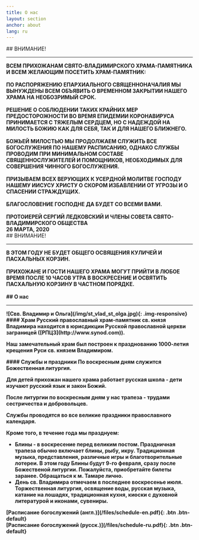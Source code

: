```yaml
---
title: О нас
layout: section
anchor: about
lang: ru
---
```

<div class="section-title center" markdown="1">
## ВНИМАНИЕ!

-----
</div>

<div class="row">
<div class="col-md-10 offset-md-2 text-left" markdown="1"><b>
  ВСЕМ ПРИХОЖАНАМ СВЯТО-ВЛАДИМИРСКОГО ХРАМА-ПАМЯТНИКА И ВСЕМ ЖЕЛАЮЩИМ ПОСЕТИТЬ ХРАМ-ПАМЯТНИК:
<br><br>
ПО РАСПОРЯЖЕНИЮ  ЕПАРХИАЛЬНОГО СВЯЩЕННОНАЧАЛИЯ МЫ ВЫНУЖДЕНЫ ВСЕМ ОБЪЯВИТЬ О ВРЕМЕННОМ ЗАКРЫТИИ НАШЕГО ХРАМА НА НЕОБОЗРИМЫЙ СРОК.
<br><br>
РЕШЕНИЕ О СОБЛЮДЕНИИ ТАКИХ  КРАЙНИХ МЕР ПРЕДОСТОРОЖНОСТИ ВО ВРЕМЯ ЕПИДЕМИИ КОРОНАВИРУСА ПРИНИМАЕТСЯ С ТЯЖЕЛЫМ СЕРДЦЕМ, НО С  НАДЕЖДОЙ НА МИЛОСТЬ БОЖИЮ КАК ДЛЯ СЕБЯ, ТАК И ДЛЯ НАШЕГО БЛИЖНЕГО.
<br><br>
БОЖЬЕЙ МИЛОСТЬЮ МЫ ПРОДОЛЖАЕМ СЛУЖИТЬ ВСЕ БОГОСЛУЖЕНИЯ ПО НАШЕМУ РАСПИСАНИЮ, ОДНАКО СЛУЖБЫ ПРОВОДИМ ПРИ МИНИМАЛЬНОМ СОСТАВЕ СВЯЩЕННОСЛУЖИТЕЛЕЙ И ПОМОЩНИКОВ, НЕОБХОДИМЫХ ДЛЯ СОВЕРШЕНИЯ ЧИННОГО БОГОСЛУЖЕНИЯ.
<br><br>
ПРИЗЫВАЕМ ВСЕХ ВЕРУЮЩИХ К УСЕРДНОЙ МОЛИТВЕ ГОСПОДУ НАШЕМУ ИИСУСУ ХРИСТУ О  СКОРОМ ИЗБАВЛЕНИИ ОТ УГРОЗЫ И О СПАСЕНИИ СТРАЖДУЩИХ.
<br><br>
БЛАГОСЛОВЕНИЕ ГОСПОДНЕ ДА БУДЕТ СО ВСЕМИ ВАМИ.
<br><br>
ПРОТОИЕРЕЙ СЕРГИЙ ЛЕДКОВСКИЙ И ЧЛЕНЫ СОВЕТА СВЯТО-ВЛАДИМИРСКОГО ОБЩЕСТВА<br>
26 МАРТА, 2020
</b>
</div>
</div>

<div class="section-title center" markdown="1">
## ВНИМАНИЕ!

-----
</div>

<div class="row">
<div class="col-md-10 offset-md-2 text-left" markdown="1"><b>
В ЭТОМ ГОДУ НЕ БУДЕТ ОБЩЕГО ОСВЯЩЕНИЯ КУЛИЧЕЙ И ПАСХАЛЬНЫХ КОРЗИН.
<br><br>
ПРИХОЖАНЕ И ГОСТИ НАШЕГО ХРАМА МОГУТ ПРИЙТИ В ЛЮБОЕ ВРЕМЯ <b>ПОСЛЕ 10 ЧАСОВ УТРА В ВОСКРЕСЕНИЕ</b>
И ОСВЯТИТЬ ПАСХАЛЬНУЮ КОРЗИНУ В ЧАСТНОМ ПОРЯДКЕ.
<br><br>
</div>
</div>

<div class="section-title center" markdown="1">
## О нас

-----
</div>

<div class="row">
<div class="col-md-4" markdown="1">
![Свв. Владимир и Ольга](/img/st_vlad_st_olga.jpg){: .img-responsive}
</div>

<div class="col-md-4 text-left" markdown="1">
#### Храм
Русский православный храм-памятник св. князя Владимира находится в юрисдикции Русской православной церкви
заграницей ([РПЦЗ](http://www.synod.com)).

Наш замечательный храм был построен к празднованию 1000-летия крещения Руси св. князем Владимиром.
</div>

<div class="col-md-4 text-left checklist" markdown="1">
#### Службы и праздники
По воскресным дням служится Божественная литургия.

Для детей прихожан нашего храма работает русская школа - дети изучают русский язык и
закон Божий.

После литургии по воскресным дням у нас трапеза - трудами сестричества и добровольцев.

Службы проводятся во все великие праздники православного календаря.

Кроме того, в течение года мы празднуем:
* Блины - в воскресение перед великим постом. Праздничная трапеза обычно включает блины, рыбу, икру.
  Традиционная музыка, представления, различные игры и благотворительные лотереи.
  В этом году Блины будут **9-го февраля**, сразу после Божественой литургии.
  Пожалуйста, приобретайте билеты заранее. Обращаться к м. Тамаре лично.
* День св. Владимира отмечаем в последнее воскресенье июля.
  <!-- В этом году праздник отмечаем в воскресенье 28 июля. -->
  Торжественная литургия,
  освящение воды, русская музыка, катание на лошадях, традиционная кухня, киоски с духовной литературой и иконами, сувениры.
  <!-- <b>В прошлом году казаки Филадельфии устроили "Казачью заставу", прямо территории нашего храма.
  Прихожане и гости смогли ознакомиться с экспозицией оружия, увидеть как владеют шашками достойные сыны отечества в наше время. А также - проверить себя на меткость в стрельбе из лука, и увидеть настоящего боевого коня!</b> Надеемся что в этом году казаки снова будут на нашем празднике. -->
</div>
</div>

<div class="space"></div>
<!-- <div class="section-title center" markdown="1">
##  Service Schedule

-----
</div> -->

<div class="row">
<div class="col-md-4 col-md-offset-2 text-center center" markdown="1">
[Расписание богослужений (англ.)](/files/schedule-en.pdf){: .btn .btn-default}
</div>
<div class="col-md-4 text-center center" markdown="1">
[Расписание богослужений (русск.)](/files/schedule-ru.pdf){: .btn .btn-default}
</div>
</div>
